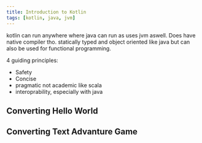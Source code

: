 ```yaml
---
title: Introduction to Kotlin
tags: [kotlin, java, jvm]
---
```


kotlin can run anywhere where java can run as uses jvm aswell. Does have native compiler tho. statically typed and object oriented like java but can also be used for functional programming.

4 guiding principles:

- Safety
- Concise
- pragmatic not academic like scala
- interoprability, especially with java

## Converting Hello World

## Converting Text Advanture Game
